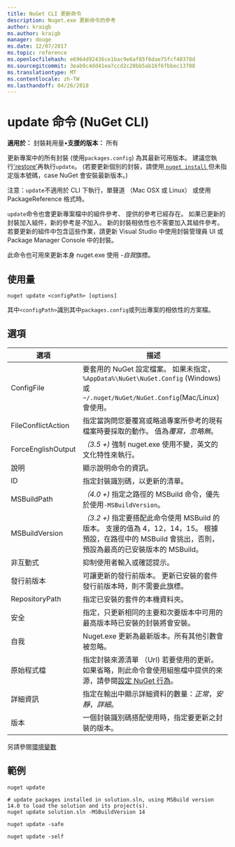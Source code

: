 ```yaml
---
title: NuGet CLI 更新命令
description: Nuget.exe 更新命令的參考
author: kraigb
ms.author: kraigb
manager: douge
ms.date: 12/07/2017
ms.topic: reference
ms.openlocfilehash: e6964d92436ce1bac9e6af85f6dae75fcf40378d
ms.sourcegitcommit: 3eab9c4dd41ea7ccd2c28bb5ab16f6fbbec13708
ms.translationtype: MT
ms.contentlocale: zh-TW
ms.lasthandoff: 04/26/2018
---
```

# <a name="update-command-nuget-cli"></a>update 命令 (NuGet CLI)

**適用於：** 封裝耗用量&bullet;**支援的版本：** 所有

更新專案中的所有封裝 (使用`packages.config`) 為其最新可用版本。 建議您執行['restore'](cli-ref-restore.md)再執行`update`。 (若要更新個別的封裝，請使用[ `nuget install` ](cli-ref-install.md)但未指定版本號碼，case NuGet 會安裝最新版本。)

注意：`update`不適用於 CLI 下執行，單聲道 （Mac OSX 或 Linux） 或使用 PackageReference 格式時。

`update`命令也會更新專案檔中的組件參考、 提供的參考已經存在。 如果已更新的封裝加入組件，新的參考是*不*加入。 新的封裝相依性也不需要加入其組件參考。 若要更新的組件中包含這些作業，請更新 Visual Studio 中使用封裝管理員 UI 或 Package Manager Console 中的封裝。

此命令也可用來更新本身 nuget.exe 使用 *-自我*旗標。

## <a name="usage"></a>使用量

```cli
nuget update <configPath> [options]
```

其中`<configPath>`識別其中`packages.config`或列出專案的相依性的方案檔。

## <a name="options"></a>選項

| 選項 | 描述 |
| --- | --- |
| ConfigFile | 要套用的 NuGet 設定檔案。 如果未指定， `%AppData%\NuGet\NuGet.Config` (Windows) 或`~/.nuget/NuGet/NuGet.Config`(Mac/Linux) 會使用。|
| FileConflictAction | 指定當詢問您要覆寫或略過專案所參考的現有檔案時要採取的動作。 值為*覆寫，忽略無*。 |
| ForceEnglishOutput | *（3.5 +)* 強制 nuget.exe 使用不變，英文的文化特性來執行。 |
| 說明 | 顯示說明命令的資訊。 |
| ID | 指定封裝識別碼，以更新的清單。 |
| MSBuildPath | *（4.0 +)* 指定之路徑的 MSBuild 命令，優先於使用`-MSBuildVersion`。 |
| MSBuildVersion | *（3.2 +)* 指定要搭配此命令使用 MSBuild 的版本。 支援的值為 4，12，14，15。 根據預設，在路徑中的 MSBuild 會挑出，否則，預設為最高的已安裝版本的 MSBuild。 |
| 非互動式 | 抑制使用者輸入或確認提示。 |
| 發行前版本 | 可讓更新的發行前版本。 更新已安裝的套件發行前版本時，則不需要此旗標。 |
| RepositoryPath | 指定已安裝的套件的本機資料夾。 |
| 安全 | 指定，只更新相同的主要和次要版本中可用的最高版本時已安裝的封裝將會安裝。 |
| 自我 | Nuget.exe 更新為最新版本。所有其他引數會被忽略。 |
| 原始程式檔 | 指定封裝來源清單 （Url) 若要使用的更新。 如果省略，則此命令會使用組態檔中提供的來源，請參閱[設定 NuGet 行為](../consume-packages/configuring-nuget-behavior.md)。 |
| 詳細資訊 | 指定在輸出中顯示詳細資料的數量：*正常*，*安靜*，*詳細*。 |
| 版本 | 一個封裝識別碼搭配使用時，指定要更新之封裝的版本。 |

另請參閱[環境變數](cli-ref-environment-variables.md)

## <a name="examples"></a>範例

```cli
nuget update

# update packages installed in solution.sln, using MSBuild version 14.0 to load the solution and its project(s).
nuget update solution.sln -MSBuildVersion 14

nuget update -safe

nuget update -self
```
